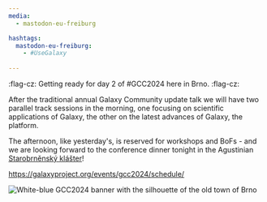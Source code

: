 ```yaml
---
media:
  - mastodon-eu-freiburg

hashtags:
  mastodon-eu-freiburg:
    - #UseGalaxy
    
---
```


:flag-cz: Getting ready for day 2 of #GCC2024 here in Brno. :flag-cz:

After the traditional annual Galaxy Community update talk we will have two parallel track sessions in the morning,
one focusing on scientific applications of Galaxy, the other on the latest advances of Galaxy, the platform.

The afternoon, like yesterday's, is reserved for workshops and BoFs - and we are looking forward to the
conference dinner tonight in the Agustinian
[Starobrněnský klášter](https://en.wikipedia.org/wiki/St_Thomas%27s_Abbey,_Brno)!

https://galaxyproject.org/events/gcc2024/schedule/

![White-blue GCC2024 banner with the silhouette of the old town of Brno](https://xn--baw-joa.social/system/media_attachments/files/112/672/484/942/430/018/original/0a03f778c78b819d.jpg)
